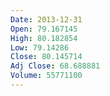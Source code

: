 ```yaml
---
Date: 2013-12-31
Open: 79.167145
High: 80.182854
Low: 79.14286
Close: 80.145714
Adj Close: 68.688881
Volume: 55771100
---
```

